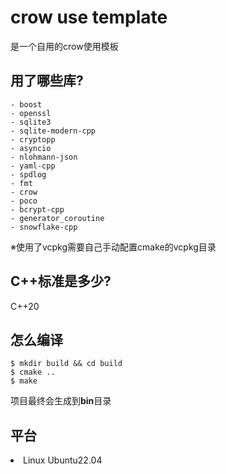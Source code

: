 # crow use template
是一个自用的crow使用模板<br>

## 用了哪些库?

<pre><code>- boost
- openssl
- sqlite3
- sqlite-modern-cpp
- cryptopp
- asyncio
- nlohmann-json
- yaml-cpp
- spdlog
- fmt
- crow
- poco
- bcrypt-cpp
- generator_coroutine
- snowflake-cpp
</code></pre>

※使用了vcpkg需要自己手动配置cmake的vcpkg目录


## C++标准是多少?
C++20

## 怎么编译

<pre><code>$ mkdir build && cd build
$ cmake ..
$ make
</code></pre>

项目最终会生成到<b>bin</b>目录

<h2>平台</h2>
<ui>
<li>Linux Ubuntu22.04</li>
</ui>
